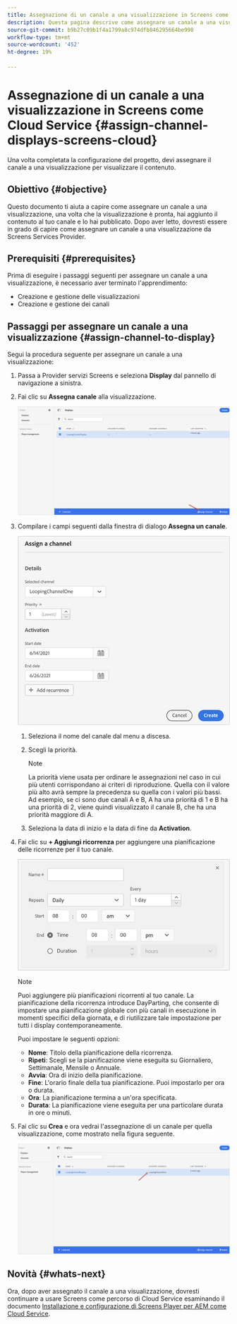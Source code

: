 ```yaml
---
title: Assegnazione di un canale a una visualizzazione in Screens come Cloud Service
description: Questa pagina descrive come assegnare un canale a una visualizzazione in Screens come Cloud Service.
source-git-commit: b9b27c09b1f4a1799a8c974dfb846295664be998
workflow-type: tm+mt
source-wordcount: '452'
ht-degree: 19%

---
```



# Assegnazione di un canale a una visualizzazione in Screens come Cloud Service {#assign-channel-displays-screens-cloud}

Una volta completata la configurazione del progetto, devi assegnare il canale a una visualizzazione per visualizzare il contenuto.

## Obiettivo {#objective}

Questo documento ti aiuta a capire come assegnare un canale a una visualizzazione, una volta che la visualizzazione è pronta, hai aggiunto il contenuto al tuo canale e lo hai pubblicato. Dopo aver letto, dovresti essere in grado di capire come assegnare un canale a una visualizzazione da Screens Services Provider.

## Prerequisiti {#prerequisites}

Prima di eseguire i passaggi seguenti per assegnare un canale a una visualizzazione, è necessario aver terminato l&#39;apprendimento:

* Creazione e gestione delle visualizzazioni
* Creazione e gestione dei canali

## Passaggi per assegnare un canale a una visualizzazione {#assign-channel-to-display}

Segui la procedura seguente per assegnare un canale a una visualizzazione:

1. Passa a Provider servizi Screens e seleziona **Display** dal pannello di navigazione a sinistra.

1. Fai clic su **Assegna canale** alla visualizzazione.

   ![immagine](/help/screens-cloud/assets/display/assignchannel-1.png)

1. Compilare i campi seguenti dalla finestra di dialogo **Assegna un canale**.

   ![immagine](/help/screens-cloud/assets/display/assignchannel-2.png)

   1. Seleziona il nome del canale dal menu a discesa.
   1. Scegli la priorità.

      >[!NOTE]
      >La priorità viene usata per ordinare le assegnazioni nel caso in cui più utenti corrispondano ai criteri di riproduzione. Quella con il valore più alto avrà sempre la precedenza su quella con i valori più bassi. Ad esempio, se ci sono due canali A e B, A ha una priorità di 1 e B ha una priorità di 2, viene quindi visualizzato il canale B, che ha una priorità maggiore di A.
   1. Seleziona la data di inizio e la data di fine da **Activation**.

1. Fai clic su **+ Aggiungi ricorrenza** per aggiungere una pianificazione delle ricorrenze per il tuo canale.

   ![immagine](/help/screens-cloud/assets/create-content/recurrence-1.png)

   >[!NOTE]
   >Puoi aggiungere più pianificazioni ricorrenti al tuo canale. La pianificazione della ricorrenza introduce DayParting, che consente di impostare una pianificazione globale con più canali in esecuzione in momenti specifici della giornata, e di riutilizzare tale impostazione per tutti i display contemporaneamente.

   Puoi impostare le seguenti opzioni:

   * **Nome**: Titolo della pianificazione della ricorrenza.
   * **Ripeti**: Scegli se la pianificazione viene eseguita su Giornaliero, Settimanale, Mensile o Annuale.
   * **Avvia**: Ora di inizio della pianificazione.
   * **Fine**: L&#39;orario finale della tua pianificazione. Puoi impostarlo per ora o durata.
   * **Ora**: La pianificazione termina a un&#39;ora specificata.
   * **Durata**: La pianificazione viene eseguita per una particolare durata in ore o minuti.

1. Fai clic su **Crea** e ora vedrai l&#39;assegnazione di un canale per quella visualizzazione, come mostrato nella figura seguente.

   ![immagine](/help/screens-cloud/assets/display/assignchannel-3.png)


## Novità {#whats-next}

Ora, dopo aver assegnato il canale a una visualizzazione, dovresti continuare a usare Screens come percorso di Cloud Service esaminando il documento [Installazione e configurazione di Screens Player per AEM come Cloud Service](/help/screens-cloud/managing-players-registration/installing-screens-cloud-player.md).
